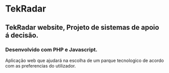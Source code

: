 # TekRadar
## TekRadar website, Projeto de sistemas de apoio á decisão.
### Desenvolvido com PHP e Javascript.
Aplicação web que ajudará na escolha de um parque tecnologico de acordo com as preferencias do utilizador.

